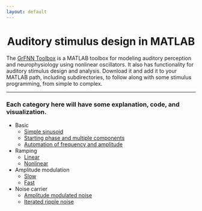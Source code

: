 ```yaml
---
layout: default
---
```

# <center>Auditory stimulus design in MATLAB</center>

The [GrFNN Toolbox](https://github.com/musicdynamicslab/grfnntoolbox) is a MATLAB toolbox for modeling auditory perception and neurophysiology using nonlinear oscillators. It also has functionality for auditory stimulus design and analysis. Download it and add it to your MATLAB path, including subdirectories, to follow along with some stimulus programming, from simple to complex.
* * *
### Each category here will have some explanation, code, and visualization.
- Basic
  - [Simple sinusoid](basicSin.html)
  - [Starting phase and multiple components](basicSinThAndMult.html)
  - [Automation of frequency and amplitude](basicSinAutomate.html)
- Ramping
  - [Linear](basicRamping.html)
  - [Nonlinear](basicRamping2.html)
- Amplitude modulation
  - [Slow](ampMod.html)
  - [Fast](ampMod2.html)
- Noise carrier
  - [Amplitude modulated noise](noiseAm.html)
  - [Iterated ripple noise](noiseIter.html)